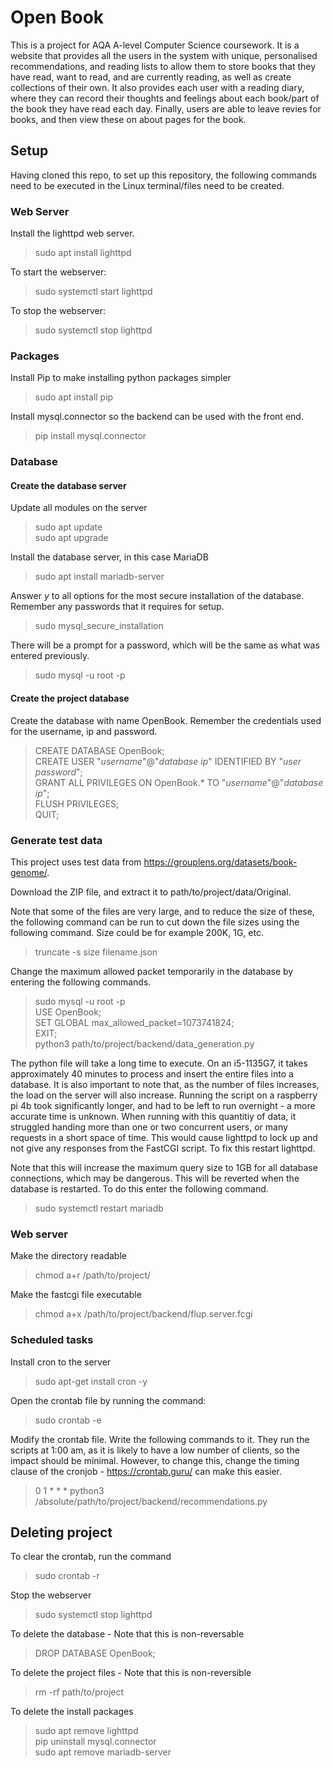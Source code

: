 # Open Book
This is a project for AQA A-level Computer Science coursework. It is a website that provides all the users in the system with unique, personalised recommendations, and reading lists to allow them to store books that they have read, want to read, and are currently reading, as well as create collections of their own.  It also provides each user with a reading diary, where they can record their thoughts and feelings about each book/part of the book they have read each day. Finally, users are able to leave revies for books, and then view these on about pages for the book.

## Setup
Having cloned this repo, to set up this repository, the following commands need to be executed in the Linux terminal/files need to be created.

### Web Server
Install the lighttpd web server.
> sudo apt install lighttpd

To start the webserver:
> sudo systemctl start lighttpd

To stop the webserver:
> sudo systemctl stop lighttpd

### Packages
Install Pip to make installing python packages simpler
> sudo apt install pip

Install mysql.connector so the backend can be used with the front end.
> pip install mysql.connector

### Database
#### Create the database server
Update all modules on the server
> sudo apt update\
> sudo apt upgrade

Install the database server, in this case MariaDB
> sudo apt install mariadb-server

Answer _y_ to all options for the most secure installation of the database. Remember any passwords that it requires for setup.
> sudo mysql_secure_installation

There will be a prompt for a password, which will be the same as what was entered previously.
> sudo mysql -u root -p

#### Create the project database
Create the database with name OpenBook. Remember the credentials used for the username, ip and password.
> CREATE DATABASE OpenBook;\
> CREATE USER "_username_"@"_database ip_" IDENTIFIED BY "_user password_";\
> GRANT ALL PRIVILEGES ON OpenBook.* TO "_username_"@"_database ip_";\
> FLUSH PRIVILEGES;\
> QUIT;

### Generate test data
This project uses test data from https://grouplens.org/datasets/book-genome/.

Download the ZIP file, and extract it to path/to/project/data/Original.

Note that some of the files are very large, and to reduce the size of these, the following command can be run to cut down
the file sizes using the following command. Size could be for example 200K, 1G, etc.
> truncate -s size filename.json

Change the maximum allowed packet temporarily in the database by entering the following commands.
> sudo mysql -u root -p\
> USE OpenBook;\
> SET GLOBAL max_allowed_packet=1073741824;\
> EXIT;\
> python3 path/to/project/backend/data_generation.py

The python file will take a long time to execute. On an i5-1135G7, it takes approximately 40 minutes to process and insert
the entire files into a database. It is also important to note that, as the number of files increases, the load on the
server will also increase. Running the script on a raspberry pi 4b took significantly longer, and had to be left to run
overnight - a more accurate time is unknown. When running with this quantitiy of data, it struggled handing more than one 
or two concurrent users, or many requests in a short space of time. This would cause lighttpd to lock up and not give any
responses from the FastCGI script. To fix this restart lighttpd.

Note that this will increase the maximum query size to 1GB for all database connections, which may be dangerous. This will
be reverted when the database is restarted. To do this enter the following command.
> sudo systemctl restart mariadb

### Web server
Make the directory readable
> chmod a+r /path/to/project/

Make the fastcgi file executable
> chmod a+x /path/to/project/backend/flup.server.fcgi

### Scheduled tasks
Install cron to the server
> sudo apt-get install cron -y

Open the crontab file by running the command:
> sudo crontab -e

Modify the crontab file. Write the following commands to it. They run the scripts at 1:00 am, as it is
likely to have a low number of clients, so the impact should be minimal. However, to change this, change the timing clause of the cronjob - https://crontab.guru/ can make this easier.
> 0 1 * * * python3 /absolute/path/to/project/backend/recommendations.py

## Deleting project
To clear the crontab, run the command
> sudo crontab -r

Stop the webserver
> sudo systemctl stop lighttpd

To delete the database - Note that this is non-reversable
> DROP DATABASE OpenBook;

To delete the project files - Note that this is non-reversible
> rm -rf path/to/project

To delete the install packages
> sudo apt remove lighttpd\
> pip uninstall mysql.connector\
> sudo apt remove mariadb-server
